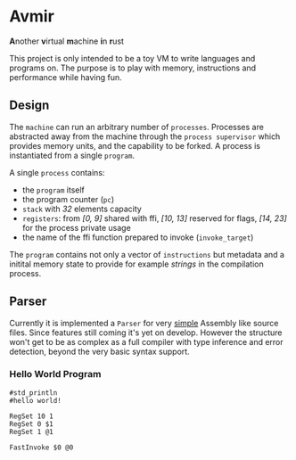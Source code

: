 # Avmir
**A**nother **v**irtual **m**achine **i**n **r**ust

This project is only intended to be a toy VM to write languages and programs on. The purpose is to play with memory, instructions and performance while having fun.

## Design

The `machine` can run an arbitrary number of `processes`. Processes are abstracted away from the machine through the `process supervisor` which provides memory units, and the capability to be forked. A process is instantiated from a single `program`.

A single `process` contains:
  - the `program` itself
  - the program counter (`pc`)
  - `stack` with *32* elements capacity
  - `registers`: from *[0, 9]* shared with ffi, *[10, 13]* reserved for flags, *[14, 23]* for the process private usage
  - the name of the ffi function prepared to invoke (`invoke_target`)

The `program` contains not only a vector of `instructions` but metadata and a initital memory state to provide for example *strings* in the compilation process.

## Parser

Currently it is implemented a `Parser` for very [simple](src\parser\simple.rs) Assembly like source files. Since features still coming it's yet on develop. However the structure won't get to be as complex as a full compiler with type inference and error detection, beyond the very basic syntax support.

### Hello World Program

```
#std_println
#hello world!

RegSet 10 1
RegSet 0 $1
RegSet 1 @1

FastInvoke $0 @0
```